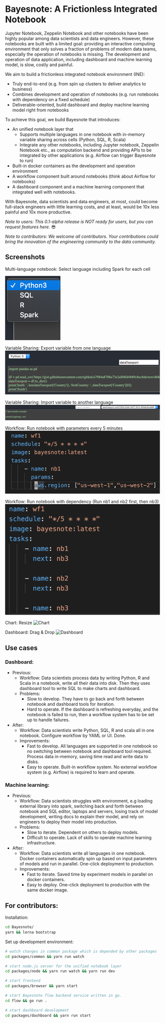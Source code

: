 # Bayesnote: A Frictionless Integrated Notebook

Jupyter Notebook, Zeppelin Notebook and other notebooks have been highly popular among data scientists and data engineers. However, these notebooks are built with a limited goal: providing an interactive computing environment that only solves a fraction of problems of modern data teams, especially the operation of notebooks is missing. The development and operation of data application, including dashboard and machine learning model, is slow, costly and painful.

We aim to build a frictionless integrated notebook environment (INE):
- Truly end-to-end  (e.g. from spin up clusters to deliver analytics to business) 
- Combines development and operation of notebooks (e.g. run notebooks with dependency on a fixed schedule)
- Deliverable-oriented, build dashboard and deploy machine learning model right from notebooks

To achieve this goal, we build Bayesnote that introduces:
- An unified notebook layer that 
    - Supports multiple languages in one notebook with in-memory variable sharing across cells (Python, SQL, R, Scala)
    - Integrate any other notebooks, including Jupyter notebook, Zeppelin Notebook etc., as computation backend and providing APIs to be integrated by other applications (e.g. Airflow can trigger Bayesnote to run) 
- Built-in docker containers as the development and operation environment
- A workflow component built around notebooks (think about Airflow for notebooks)
- A dashboard component and a machine learning component that integrated well with notebooks.

With Bayesnote, data scientists and data engineers, at most, could become full-stack engineers with little learning costs, and at least, would be 10x less painful and 10x more productive.

*Note to users: This 0.1-alpha release is NOT ready for users, but you can request features here.* 😎

*Note to contributors: We welcome all contributors. Your contributions could bring the innovation of the engineering community to the data community.*

## Screenshots


Multi-language notebook: Select language including Spark for each cell 

![multiLang](./.github/MultiLangs.png)

Variable Sharing: Export variable from one language 
![ExportVars](.github/ExportVars.png)

Variable Sharing: Import variable to another language
![ImportVars](.github/ImportVars.png)

Workflow: Run notebook with parameters every 5 minutes
![WFP](.github/WorkflowParams.png)

Workflow: Run notebook with dependency (Run nb1 and nb2 first, then nb3)
![WFP](.github/WorkflowDep.png)

Chart: Resize
![Chart](https://i.gyazo.com/a382110fdf990c36b2158445d4535114.gif)

Dashboard: Drag & Drop
![Dashboard](https://i.gyazo.com/493a17ec3e3af547aa3058b8782aa6b1.gif)
  

## Use cases
### Dashboard: 
- Previous: 
    - Workflow: Data scientists process data by writing Python, R and Scala in a notebook, write all their data into disk. Then they uses dashboard tool to write SQL to make charts and dashboard. 
    - Problems: 
        - Slow to develop. They have to go back and forth between notebook and dashboard tools for iteration.
        - Hard to operate. If the dashboard is refreshing everyday, and the notebook is failed to run, then a workflow system has to be set up to handle failures.
- After: 
  - Workflow: Data scientists write Python, SQL, R and scala all in one notebook. Configure workflow by YAML or UI. Done.
  - Improvements:
    - Fast to develop. All languages are supported in one notebook so no switching between notebook and dashboard tool required. Process data in-memory, saving time read and write data to disks.
    - Easy to operate. Built-in workflow system. No external workflow system (e.g. Airflow) is required to learn and operate.

### Machine learning:
- Previous:
  - Workflow: Data scientists struggles with environment, e.g loading external library into spark, switching back and forth between notebook and SQL editor, laptops and servers, losing track of model development, writing docs to explain their model, and rely on engineers to deploy their model into production.
  - Problems:
    - Slow to iterate. Dependent on others to deploy models. 
    - Difficult to operate. Lack of skills to operate machine learning infrastructure.
- After:
  - Workflow: Data scientists write all languages in one notebook. Docker containers automatically spin up based on input parameters of models and run in parallel. One-click deployment to production.
  - Improvements:
    - Fast to iterate. Saved time by experiment models in parallel on docker containers.
    - Easy to deploy. One-click deployment to production with the same docker image.

## For contributors: 

Installation:
```sh
cd Bayesnote/
yarn && lerna bootstrap
```

Set up development environment:
```sh
# watch changes in common package which is depended by other packages
cd packages/common && yarn run watch
```

```sh
# start node.js server for the unified notebook layer
cd packages/node && yarn run watch && yarn run dev
```

```sh
# start frontend
cd packages/browser && yarn start
```

```sh
# start Bayesnote flow backend service written in go.
cd flow && go run .
```

```sh
# start dashboard development
cd packages/dashboard && yarn run start
```
